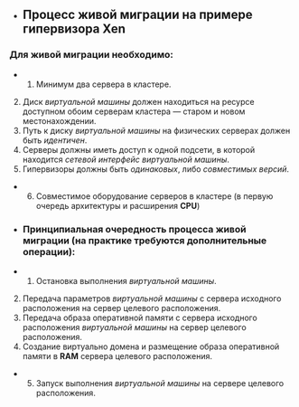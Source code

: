 + ## Процесс живой миграции на примере гипервизора Xen
### Для живой миграции необходимо:
+ 1. Минимум два сервера в кластере.
2. Диск *виртуальной машины* должен находиться на ресурсе доступном обоим серверам кластера — старом и новом местонахождении.
3. Путь к диску *виртуальной машины* на физических серверах должен быть *идентичен*.
4. Серверы должны иметь доступ к одной подсети, в которой находится *сетевой интерфейс виртуальной машины*.
5. Гипервизоры должны быть *одинаковых*, либо *совместимых версий*.
+ 6. Совместимое оборудование серверов в кластере (в первую очередь архитектуры и расширения **CPU**)


+ ### Принципиальная очередность процесса живой миграции (на практике требуются дополнительные операции):
+ 1. Остановка выполнения *виртуальной машины*.
2. Передача параметров *виртуальной машины* с сервера исходного расположения на сервер целевого расположения.
3. Передача образа оперативной памяти с сервера исходного расположения *виртуальной машины* на сервер целевого расположения.
4. Создание виртуально домена и размещение образа оперативной памяти в **RAM** сервера целевого расположения.
+ 5. Запуск выполнения *виртуальной машины* на сервере целевого расположения.
